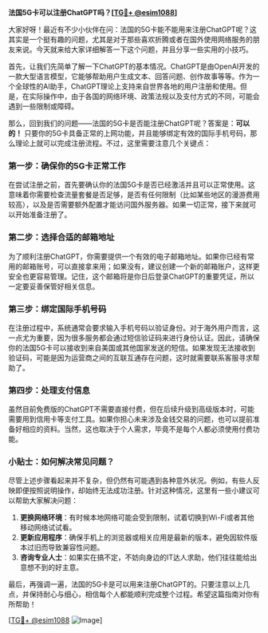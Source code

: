 **法国5G卡可以注册ChatGPT吗？[[TG💪+ @esim1088](https://t.me/s/esim1088)]**

大家好呀！最近有不少小伙伴在问：法国的5G卡能不能用来注册ChatGPT呢？这其实是一个挺有趣的问题，尤其是对于那些喜欢折腾或者在国外使用网络服务的朋友来说。今天就来给大家详细解答一下这个问题，并且分享一些实用的小技巧。

首先，让我们先简单了解一下ChatGPT的基本情况。ChatGPT是由OpenAI开发的一款大型语言模型，它能够帮助用户生成文本、回答问题、创作故事等等。作为一个全球性的AI助手，ChatGPT理论上支持来自世界各地的用户注册和使用。但是，在实际操作中，由于各国的网络环境、政策法规以及支付方式的不同，可能会遇到一些限制或障碍。

那么，回到我们的问题——法国的5G卡是否能注册ChatGPT呢？答案是：**可以的！** 只要你的5G卡具备正常的上网功能，并且能够绑定有效的国际手机号码，那么理论上就可以完成注册流程。不过，这里需要注意几个关键点：

### 第一步：确保你的5G卡正常工作
在尝试注册之前，首先要确认你的法国5G卡是否已经激活并且可以正常使用。这意味着你需要检查流量套餐是否足够，是否有任何限制（比如某些地区的漫游费用较高），以及是否需要额外配置才能访问国外服务器。如果一切正常，接下来就可以开始准备注册了。

### 第二步：选择合适的邮箱地址
为了顺利注册ChatGPT，你需要提供一个有效的电子邮箱地址。如果你已经有常用的邮箱账号，可以直接拿来用；如果没有，建议创建一个新的邮箱账户，这样更安全也更容易管理。记住，这个邮箱将是你日后登录ChatGPT的重要凭证，所以一定要妥善保管好相关信息。

### 第三步：绑定国际手机号码
在注册过程中，系统通常会要求输入手机号码以验证身份。对于海外用户而言，这一点尤为重要，因为很多服务都会通过短信验证码来进行身份认证。因此，请确保你的法国5G卡可以接收到来自美国或其他国家发送的短信。如果发现无法接收到验证码，可能是因为运营商之间的互联互通存在问题，这时就需要联系客服寻求帮助了。

### 第四步：处理支付信息
虽然目前免费版的ChatGPT不需要直接付费，但在后续升级到高级版本时，可能需要用到信用卡等支付工具。如果你担心未来涉及金钱交易的问题，也可以提前准备好相应的资料。当然，这也取决于个人需求，毕竟不是每个人都必须使用付费功能。

### 小贴士：如何解决常见问题？
尽管上述步骤看起来并不复杂，但仍然有可能遇到各种意外状况。例如，有些人反映即便按照说明操作，却始终无法成功注册。针对这种情况，这里有一些小建议可以帮助大家解决问题：

1. **更换网络环境**：有时候本地网络可能会受到限制，试着切换到Wi-Fi或者其他移动网络试试看。
2. **更新应用程序**：确保手机上的浏览器或相关应用是最新的版本，避免因软件版本过旧而导致兼容性问题。
3. **咨询专业人士**：如果实在搞不定，不妨向身边的IT达人求助，他们往往能给出意想不到的好主意。

最后，再强调一遍，法国的5G卡是可以用来注册ChatGPT的。只要注意以上几点，并保持耐心与细心，相信每个人都能顺利完成整个过程。希望这篇指南对你有所帮助！

[[TG💪+ @esim1088](https://t.me/s/esim1088) ![Image](https://i.postimg.cc/4NQfJmqS/Snipaste-2025-05-13-00-14-12.png)]